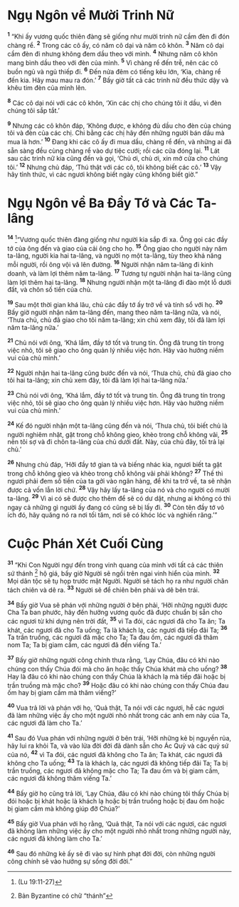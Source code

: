 

# Ngụ Ngôn về Mười Trinh Nữ
<sup><b>1</b></sup> “Khi ấy vương quốc thiên đàng sẽ giống như mười trinh nữ cầm đèn đi đón chàng rể. <sup><b>2</b></sup> Trong các cô ấy, có năm cô dại và năm cô khôn. <sup><b>3</b></sup> Năm cô dại cầm đèn đi nhưng không đem dầu theo với mình. <sup><b>4</b></sup> Nhưng năm cô khôn mang bình dầu theo với đèn của mình. <sup><b>5</b></sup> Vì chàng rể đến trễ, nên các cô buồn ngủ và ngủ thiếp đi. <sup><b>6</b></sup> Đến nửa đêm có tiếng kêu lớn, ‘Kìa, chàng rể đến kia. Hãy mau mau ra đón.’ <sup><b>7</b></sup> Bấy giờ tất cả các trinh nữ đều thức dậy và khêu tim đèn của mình lên.

<sup><b>8</b></sup> Các cô dại nói với các cô khôn, ‘Xin các chị cho chúng tôi ít dầu, vì đèn chúng tôi sắp tắt.’

<sup><b>9</b></sup> Nhưng các cô khôn đáp, ‘Không được, e không đủ dầu cho đèn của chúng tôi và đèn của các chị. Chi bằng các chị hãy đến những người bán dầu mà mua là hơn.’ <sup><b>10</b></sup> Đang khi các cô ấy đi mua dầu, chàng rể đến, và những ai đã sẵn sàng đều cùng chàng rể vào dự tiệc cưới; rồi các cửa đóng lại. <sup><b>11</b></sup> Lát sau các trinh nữ kia cũng đến và gọi, ‘Chủ ơi, chủ ơi, xin mở cửa cho chúng tôi.’ <sup><b>12</b></sup> Nhưng chủ đáp, ‘Thú thật với các cô, tôi không biết các cô.’ <sup><b>13</b></sup> Vậy hãy tỉnh thức, vì các ngươi không biết ngày cũng không biết giờ.”

# Ngụ Ngôn về Ba Đầy Tớ và Các Ta-lâng
<sup><b>14</b></sup> [^1*]“Vương quốc thiên đàng giống như người kia sắp đi xa. Ông gọi các đầy tớ của ông đến và giao của cải ông cho họ. <sup><b>15</b></sup> Ông giao cho người này năm ta-lâng, người kia hai ta-lâng, và người nọ một ta-lâng, tùy theo khả năng mỗi người, rồi ông vội vã lên đường. <sup><b>16</b></sup> Người nhận năm ta-lâng đi kinh doanh, và làm lợi thêm năm ta-lâng. <sup><b>17</b></sup> Tương tự người nhận hai ta-lâng cũng làm lợi thêm hai ta-lâng. <sup><b>18</b></sup> Nhưng người nhận một ta-lâng đi đào một lỗ dưới đất, và chôn số tiền của chủ.

<sup><b>19</b></sup> Sau một thời gian khá lâu, chủ các đầy tớ ấy trở về và tính sổ với họ. <sup><b>20</b></sup> Bấy giờ người nhận năm ta-lâng đến, mang theo năm ta-lâng nữa, và nói, ‘Thưa chủ, chủ đã giao cho tôi năm ta-lâng; xin chủ xem đây, tôi đã làm lợi năm ta-lâng nữa.’

<sup><b>21</b></sup> Chủ nói với ông, ‘Khá lắm, đầy tớ tốt và trung tín. Ông đã trung tín trong việc nhỏ, tôi sẽ giao cho ông quản lý nhiều việc hơn. Hãy vào hưởng niềm vui của chủ mình.’

<sup><b>22</b></sup> Người nhận hai ta-lâng cũng bước đến và nói, ‘Thưa chủ, chủ đã giao cho tôi hai ta-lâng; xin chủ xem đây, tôi đã làm lợi hai ta-lâng nữa.’

<sup><b>23</b></sup> Chủ nói với ông, ‘Khá lắm, đầy tớ tốt và trung tín. Ông đã trung tín trong việc nhỏ, tôi sẽ giao cho ông quản lý nhiều việc hơn. Hãy vào hưởng niềm vui của chủ mình.’

<sup><b>24</b></sup> Kế đó người nhận một ta-lâng cũng đến và nói, ‘Thưa chủ, tôi biết chủ là người nghiêm nhặt, gặt trong chỗ không gieo, khèo trong chỗ không vãi, <sup><b>25</b></sup> nên tôi sợ và đi chôn ta-lâng của chủ dưới đất. Này, của chủ đây, tôi trả lại chủ.’

<sup><b>26</b></sup> Nhưng chủ đáp, ‘Hỡi đầy tớ gian tà và biếng nhác kia, ngươi biết ta gặt trong chỗ không gieo và khèo trong chỗ không vãi phải không? <sup><b>27</b></sup> Thế thì ngươi phải đem số tiền của ta gởi vào ngân hàng, để khi ta trở về, ta sẽ nhận được cả vốn lẫn lời chứ. <sup><b>28</b></sup> Vậy hãy lấy ta-lâng của nó và cho người có mười ta-lâng. <sup><b>29</b></sup> Vì ai có sẽ được cho thêm để sẽ có dư dật, nhưng ai không có thì ngay cả những gì người ấy đang có cũng sẽ bị lấy đi. <sup><b>30</b></sup> Còn tên đầy tớ vô ích đó, hãy quăng nó ra nơi tối tăm, nơi sẽ có khóc lóc và nghiến răng.’”

# Cuộc Phán Xét Cuối Cùng
<sup><b>31</b></sup> “Khi Con Người ngự đến trong vinh quang của mình với tất cả các thiên sứ thánh  [^1]  hộ giá, bấy giờ Người sẽ ngồi trên ngai vinh hiển của mình. <sup><b>32</b></sup> Mọi dân tộc sẽ tụ họp trước mặt Người. Người sẽ tách họ ra như người chăn tách chiên và dê ra. <sup><b>33</b></sup> Người sẽ để chiên bên phải và dê bên trái.

<sup><b>34</b></sup> Bấy giờ Vua sẽ phán với những người ở bên phải, ‘Hỡi những người được Cha Ta ban phước, hãy đến hưởng vương quốc đã được chuẩn bị sẵn cho các ngươi từ khi dựng nên trời đất, <sup><b>35</b></sup> vì Ta đói, các ngươi đã cho Ta ăn; Ta khát, các ngươi đã cho Ta uống; Ta là khách lạ, các ngươi đã tiếp đãi Ta; <sup><b>36</b></sup> Ta trần truồng, các ngươi đã mặc cho Ta; Ta đau ốm, các ngươi đã thăm nom Ta; Ta bị giam cầm, các ngươi đã đến viếng Ta.’

<sup><b>37</b></sup> Bấy giờ những người công chính thưa rằng, ‘Lạy Chúa, đâu có khi nào chúng con thấy Chúa đói mà cho ăn hoặc thấy Chúa khát mà cho uống? <sup><b>38</b></sup> Hay là đâu có khi nào chúng con thấy Chúa là khách lạ mà tiếp đãi hoặc bị trần truồng mà mặc cho? <sup><b>39</b></sup> Hoặc đâu có khi nào chúng con thấy Chúa đau ốm hay bị giam cầm mà thăm viếng?’

<sup><b>40</b></sup> Vua trả lời và phán với họ, ‘Quả thật, Ta nói với các ngươi, hễ các ngươi đã làm những việc ấy cho một người nhỏ nhất trong các anh em này của Ta, các ngươi đã làm cho Ta.’

<sup><b>41</b></sup> Sau đó Vua phán với những người ở bên trái, ‘Hỡi những kẻ bị nguyền rủa, hãy lui ra khỏi Ta, và vào lửa đời đời đã dành sẵn cho Ác Quỷ và các quỷ sứ của nó, <sup><b>42</b></sup> vì Ta đói, các ngươi đã không cho Ta ăn; Ta khát, các ngươi đã không cho Ta uống; <sup><b>43</b></sup> Ta là khách lạ, các ngươi đã không tiếp đãi Ta; Ta bị trần truồng, các ngươi đã không mặc cho Ta; Ta đau ốm và bị giam cầm, các ngươi đã không thăm viếng Ta.’

<sup><b>44</b></sup> Bấy giờ họ cũng trả lời, ‘Lạy Chúa, đâu có khi nào chúng tôi thấy Chúa bị đói hoặc bị khát hoặc là khách lạ hoặc bị trần truồng hoặc bị đau ốm hoặc bị giam cầm mà không giúp đỡ Chúa?’

<sup><b>45</b></sup> Bấy giờ Vua phán với họ rằng, ‘Quả thật, Ta nói với các ngươi, các ngươi đã không làm những việc ấy cho một người nhỏ nhất trong những người này, các ngươi đã không làm cho Ta.’

<sup><b>46</b></sup> Sau đó những kẻ ấy sẽ đi vào sự hình phạt đời đời, còn những người công chính sẽ vào hưởng sự sống đời đời.”

[^1]: Bản Byzantine có chữ “thánh”
[^1*]: (Lu 19:11-27)
